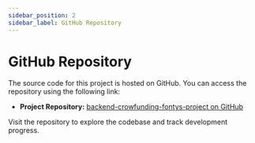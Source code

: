 ```yaml
---
sidebar_position: 2
sidebar_label: GitHub Repository
---
```


# GitHub Repository

The source code for this project is hosted on GitHub. You can access the repository using the following link:

- **Project Repository:** [backend-crowfunding-fontys-project on GitHub](https://github.com/MateoGlzAlon/backend-crowfunding-fontys-project)

Visit the repository to explore the codebase and track development progress.